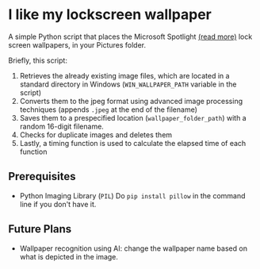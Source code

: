 # I like my lockscreen wallpaper
A simple Python script that places the Microsoft Spotlight [(read more)](https://en.wikipedia.org/wiki/Windows_Spotlight) lock screen wallpapers, in your Pictures folder.

Briefly, this script:
1. Retrieves the already existing image files, which are located in a standard directory in Windows (`WIN_WALLPAPER_PATH` variable in the script)
2. Converts them to the jpeg format using advanced image processing techniques (appends `.jpeg` at the end of the filename)
3. Saves them to a prespecified location (`wallpaper_folder_path`) with a random 16-digit filename.
4. Checks for duplicate images and deletes them
4. Lastly, a timing function is used to calculate the elapsed time of each function

## Prerequisites

* Python Imaging Library (`PIL`) 
Do `pip install pillow` in the command line if you don't have it.

## Future Plans

* Wallpaper recognition using AI: change the wallpaper name based on what is depicted in the image.



